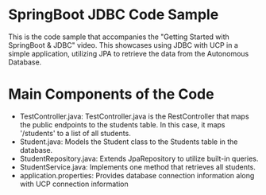 # SpringBoot JDBC Code Sample

This is the code sample that accompanies the "Getting Started with SpringBoot & JDBC" 
video. This showcases using JDBC with UCP in a simple application, utilizing JPA to 
retrieve the data from the Autonomous Database.

# Main Components of the Code

* TestController.java: TestController.java is the RestController that maps the public endpoints to the students table. In this case, it maps '/students' to a list of all students.
* Student.java: Models the Student class to the Students table in the database.
* StudentRepository.java: Extends JpaRepository to utilize built-in queries.
* StudentService.java: Implements one method that retrieves all students.
* application.properties: Provides database connection information along with UCP connection information

